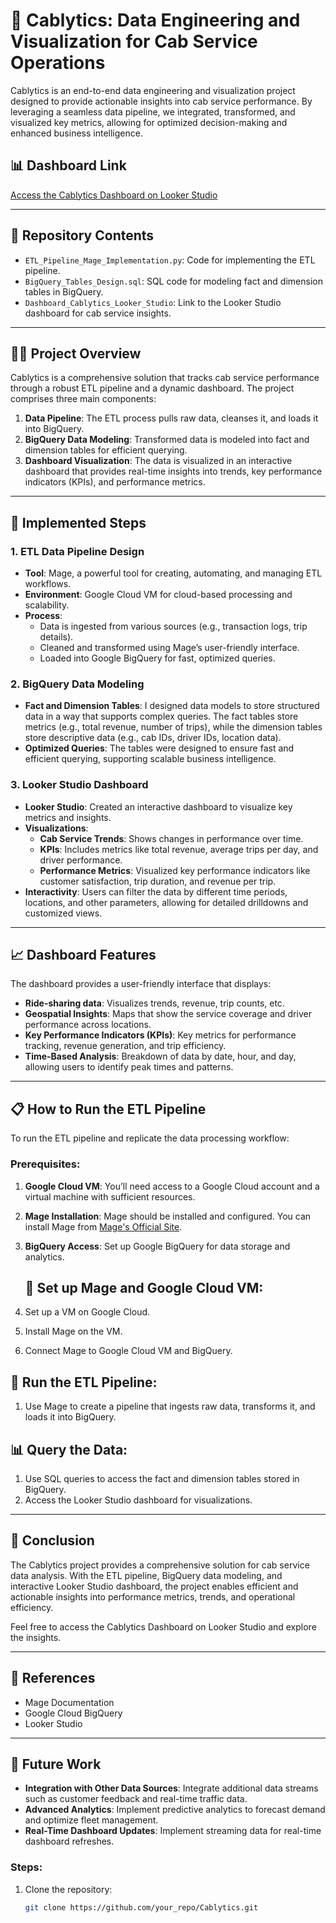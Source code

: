 # 🚗 **Cablytics: Data Engineering and Visualization for Cab Service Operations**

Cablytics is an end-to-end data engineering and visualization project designed to provide actionable insights into cab service performance. By leveraging a seamless data pipeline, we integrated, transformed, and visualized key metrics, allowing for optimized decision-making and enhanced business intelligence.

## 📊 **Dashboard Link**

[Access the Cablytics Dashboard on Looker Studio](https://lookerstudio.google.com/reporting/64ab5f11-6793-4451-93fc-b4927b9ef2e5)

---

## 📂 **Repository Contents**
- `ETL_Pipeline_Mage_Implementation.py`: Code for implementing the ETL pipeline.
- `BigQuery_Tables_Design.sql`: SQL code for modeling fact and dimension tables in BigQuery.
- `Dashboard_Cablytics_Looker_Studio`: Link to the Looker Studio dashboard for cab service insights.

---

## 🧑‍💻 **Project Overview**
Cablytics is a comprehensive solution that tracks cab service performance through a robust ETL pipeline and a dynamic dashboard. The project comprises three main components:

1. **Data Pipeline**: The ETL process pulls raw data, cleanses it, and loads it into BigQuery.
2. **BigQuery Data Modeling**: Transformed data is modeled into fact and dimension tables for efficient querying.
3. **Dashboard Visualization**: The data is visualized in an interactive dashboard that provides real-time insights into trends, key performance indicators (KPIs), and performance metrics.

---

## 🔧 **Implemented Steps**

### 1. **ETL Data Pipeline Design**
- **Tool**: Mage, a powerful tool for creating, automating, and managing ETL workflows.
- **Environment**: Google Cloud VM for cloud-based processing and scalability.
- **Process**: 
  - Data is ingested from various sources (e.g., transaction logs, trip details).
  - Cleaned and transformed using Mage’s user-friendly interface.
  - Loaded into Google BigQuery for fast, optimized queries.

### 2. **BigQuery Data Modeling**
- **Fact and Dimension Tables**: I designed data models to store structured data in a way that supports complex queries. The fact tables store metrics (e.g., total revenue, number of trips), while the dimension tables store descriptive data (e.g., cab IDs, driver IDs, location data).
- **Optimized Queries**: The tables were designed to ensure fast and efficient querying, supporting scalable business intelligence.

### 3. **Looker Studio Dashboard**
- **Looker Studio**: Created an interactive dashboard to visualize key metrics and insights.
- **Visualizations**:
  - **Cab Service Trends**: Shows changes in performance over time.
  - **KPIs**: Includes metrics like total revenue, average trips per day, and driver performance.
  - **Performance Metrics**: Visualized key performance indicators like customer satisfaction, trip duration, and revenue per trip.
- **Interactivity**: Users can filter the data by different time periods, locations, and other parameters, allowing for detailed drilldowns and customized views.

---

## 📈 **Dashboard Features**

The dashboard provides a user-friendly interface that displays:
- **Ride-sharing data**: Visualizes trends, revenue, trip counts, etc.
- **Geospatial Insights**: Maps that show the service coverage and driver performance across locations.
- **Key Performance Indicators (KPIs)**: Key metrics for performance tracking, revenue generation, and trip efficiency.
- **Time-Based Analysis**: Breakdown of data by date, hour, and day, allowing users to identify peak times and patterns.

---

## 📋 **How to Run the ETL Pipeline**

To run the ETL pipeline and replicate the data processing workflow:

### Prerequisites:
1. **Google Cloud VM**: You’ll need access to a Google Cloud account and a virtual machine with sufficient resources.
2. **Mage Installation**: Mage should be installed and configured. You can install Mage from [Mage's Official Site](https://www.mage.ai/).
3. **BigQuery Access**: Set up Google BigQuery for data storage and analytics.
   ## 🔧 **Set up Mage and Google Cloud VM:**


1. Set up a VM on Google Cloud.
2. Install Mage on the VM.
3. Connect Mage to Google Cloud VM and BigQuery.

## 🚀 **Run the ETL Pipeline:**
1. Use Mage to create a pipeline that ingests raw data, transforms it, and loads it into BigQuery.

## 📊 **Query the Data:**
1. Use SQL queries to access the fact and dimension tables stored in BigQuery.
2. Access the Looker Studio dashboard for visualizations.

---

## 📅 **Conclusion**
The Cablytics project provides a comprehensive solution for cab service data analysis. With the ETL pipeline, BigQuery data modeling, and interactive Looker Studio dashboard, the project enables efficient and actionable insights into performance metrics, trends, and operational efficiency.

Feel free to access the Cablytics Dashboard on Looker Studio and explore the insights.

---

## 📜 **References**
- Mage Documentation
- Google Cloud BigQuery
- Looker Studio

---

## 📝 **Future Work**
- **Integration with Other Data Sources**: Integrate additional data streams such as customer feedback and real-time traffic data.
- **Advanced Analytics**: Implement predictive analytics to forecast demand and optimize fleet management.
- **Real-Time Dashboard Updates**: Implement streaming data for real-time dashboard refreshes.


### Steps:
1. Clone the repository:
   ```bash
   git clone https://github.com/your_repo/Cablytics.git
